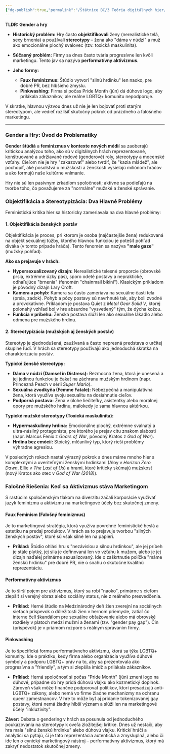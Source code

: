 ```yaml
---
{"dg-publish":true,"permalink":"/Štátnice BC/3 Teória digitálnych hier/09 Gender a hry/","created":"2025-06-20T15:53:18.906+02:00","updated":"2025-06-28T19:47:39.912+02:00"}
---
```


**TLDR: Gender a hry**

- **Historický problém:** Hry často **objektifikovali** ženy (nerealistické telá, sexy brnenia) a používali **stereotypy** – žena ako "dáma v núdzi" a muž ako emocionálne plochý svalovec (tzv. toxická maskulinita).
    
- **Súčasný problém:** Firmy sa dnes často tvária progresívne len kvôli marketingu. Tento jav sa nazýva **performatívny aktivizmus**.
    
- **Jeho formy:**
    
    - **Faux feminizmus:** Štúdio vytvorí "silnú hrdinku" len naoko, pre dobré PR, bez hlbšieho zmyslu.
    - **Pinkwashing:** Firma si počas Pride Month (jún) dá dúhové logo, aby prilákala zákazníkov, ale reálne LGBTQ+ komunitu nepodporuje.

V skratke, hlavnou výzvou dnes už nie je len bojovať proti starým stereotypom, ale vedieť rozlíšiť skutočný pokrok od prázdneho a falošného marketingu.

---

### **Gender a Hry: Úvod do Problematiky**

**Gender štúdiá** a **feminizmus v kontexte nových médií** sa zaoberajú kritickou analýzou toho, ako sú v digitálnych hrách reprezentované, konštruované a udržiavané rodové (genderové) roly, stereotypy a mocenské vzťahy. Cieľom nie je hry "zakazovať" alebo tvrdiť, že "kazia mládež", ale pochopiť, aké posolstvá o mužskosti a ženskosti vysielajú miliónom hráčov a ako formujú naše kultúrne vnímanie.

Hry nie sú len pasívnym zrkadlom spoločnosti; aktívne sa podieľajú na tvorbe toho, čo považujeme za "normálne" mužské a ženské správanie.

### **Objektifikácia a Stereotypizácia: Dva Hlavné Problémy**

Feministická kritika hier sa historicky zameriavala na dva hlavné problémy:

#### **1. Objektifikácia ženských postáv**

Objektifikácia je proces, pri ktorom je osoba (najčastejšie žena) redukovaná na objekt sexuálnej túžby, ktorého hlavnou funkciou je potešiť pohľad diváka (v tomto prípade hráča). Tento fenomén sa nazýva **"male gaze"** (mužský pohľad).

**Ako sa prejavuje v hrách:**

- **Hypersexualizovaný dizajn:** Nerealistické telesné proporcie (obrovské prsia, extrémne úzky pás), sporo odeté postavy a nepraktické, odhaľujúce "brnenia" (fenomén "chainmail bikini"). Klasickým príkladom je pôvodný dizajn Lary Croft.
- **Kamera a pohyb:** Kamera sa často zameriava na sexuálne časti tela (prsia, zadok). Pohyb a pózy postavy sú navrhnuté tak, aby boli zvodné a provokatívne. Príkladom je postava Quiet z _Metal Gear Solid V_, ktorej polonahý vzhľad bol v hre absurdne "vysvetlený" tým, že dýcha kožou.
- **Funkcia v príbehu:** Ženská postava slúži len ako sexuálne lákadlo alebo odmena pre mužského hrdinu.

#### **2. Stereotypizácia (mužských aj ženských postáv)**

Stereotyp je zjednodušená, zaužívaná a často nepresná predstava o určitej skupine ľudí. V hrách sa stereotypy používajú ako jednoduchá skratka na charakterizáciu postáv.

**Typické ženské stereotypy:**

- **Dáma v núdzi (Damsel in Distress):** Bezmocná žena, ktorá je unesená a jej jedinou funkciou je čakať na záchranu mužským hrdinom (napr. Princezná Peach v sérii _Super Mario_).
- **Sexuálna zvodkyňa (Femme Fatale):** Nebezpečná a manipulatívna žena, ktorá využíva svoju sexualitu na dosiahnutie cieľov.
- **Podporná postava:** Žena v úlohe liečiteľky, asistentky alebo morálnej opory pre mužského hrdinu, málokedy je sama hlavnou aktérkou.

**Typické mužské stereotypy (Toxická maskulinita):**

- **Hypermaskulínny hrdina:** Emocionálne plochý, extrémne svalnatý a ultra-násilný protagonista, pre ktorého je prejav citu znakom slabosti (napr. Marcus Fenix z _Gears of War_, pôvodný Kratos z _God of War_).
- **Hrdina bez emócií:** Stoický, mlčanlivý typ, ktorý rieši problémy výhradne agresiou.

V posledných rokoch nastal výrazný pokrok a dnes máme mnoho hier s komplexnými a uveriteľnými ženskými hrdinkami (Aloy v _Horizon Zero Dawn_, Ellie v _The Last of Us_) a hrami, ktoré kriticky skúmajú mužskosť (nový Kratos ako otec v _God of War (2018)_).

### **Falošné Riešenia: Keď sa Aktivizmus stáva Marketingom**

S rastúcim spoločenským tlakom na diverzitu začali korporácie využívať jazyk feminizmu a aktivizmu na marketingové účely bez skutočnej zmeny.

#### **Faux Feminism (Falošný feminizmus)**

Je to marketingová stratégia, ktorá využíva povrchné feministické heslá a estetiku na predaj produktov. V hrách sa to prejavuje tvorbou "silných ženských postáv", ktoré sú však silné len na papieri.

- **Príklad:** Štúdio ohlási hru s "nezávislou a silnou hrdinkou", ale jej príbeh je stále plytký, jej sila je definovaná len vo vzťahu k mužom, alebo je jej dizajn naďalej primárne sexualizovaný. Ide o zaškrtnutie políčka "máme ženskú hrdinku" pre dobré PR, nie o snahu o skutočne kvalitnú reprezentáciu.

#### **Performatívny aktivizmus**

Je to širší pojem pre aktivizmus, ktorý sa robí "naoko", primárne s cieľom zlepšiť si verejný obraz alebo sociálny status, nie z reálneho presvedčenia.

- **Príklad:** Herné štúdio na Medzinárodný deň žien zverejní na sociálnych sieťach príspevok o dôležitosti žien v hernom priemysle, zatiaľ čo interne čelí škandálom pre sexuálne obťažovanie alebo má obrovské rozdiely v platoch medzi mužmi a ženami (tzv. "gender pay gap"). Čin (príspevok) je v priamom rozpore s reálnym správaním firmy.

#### **Pinkwashing**

Je to špecifická forma performatívneho aktivizmu, ktorá sa týka LGBTQ+ komunity. Ide o praktiku, kedy firma alebo organizácia využíva dúhové symboly a podporu LGBTQ+ práv na to, aby sa prezentovala ako progresívna a "friendly", a tým si zlepšila imidž a prilákala zákazníkov.

- **Príklad:** Herná spoločnosť si počas "Pride Month" (jún) zmení logo na dúhové, prípadne do hry pridá dúhovú vlajku ako kozmetický doplnok. Zároveň však môže finančne podporovať politikov, ktorí presadzujú anti-LGBTQ+ zákony, alebo nemá vo firme žiadne mechanizmy na ochranu queer zamestnancov. V hre to môže byť aj pridanie tokenizovanej gay postavy, ktorá nemá žiadny hlbší význam a slúži len na marketingové účely "inkluzivity".

**Záver:** Debata o gendering v hrách sa posunula od jednoduchého poukazovania na stereotypy k oveľa zložitejšej kritike. Dnes už nestačí, aby hra mala "silnú ženskú hrdinku" alebo dúhovú vlajku. Kritickí hráči a analytici sa pýtajú, či je táto reprezentácia autentická a zmysluplná, alebo či ide len o cynický marketingový nástroj – performatívny aktivizmus, ktorý má zakryť nedostatok skutočnej zmeny.
